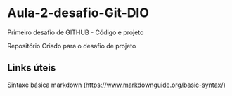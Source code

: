 # Aula-2-desafio-Git-DIO
Primeiro desafio de GITHUB - Código e projeto

Repositório Criado para o desafio de projeto

## Links úteis
Sintaxe básica markdown (https://www.markdownguide.org/basic-syntax/)
